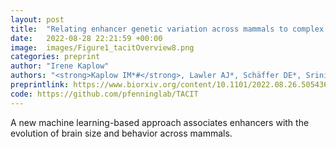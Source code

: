 ```yaml
---
layout: post
title:  "Relating enhancer genetic variation across mammals to complex phenotypes using machine learning."
date:   2022-08-28 22:21:59 +00:00
image:  images/Figure1_tacitOverview8.png
categories: preprint
author: "Irene Kaplow"
authors: "<strong>Kaplow IM*#</strong>, Lawler AJ*, Schäffer DE*, Srinivasan C., Wirthlin ME, Phan BN, Zhang X, Foley K, Prasad K, Brown AR, Zoonomia Project Consortium, Meyer WK, Pfenning AR#"
preprintlink: https://www.biorxiv.org/content/10.1101/2022.08.26.505436v1
code: https://github.com/pfenninglab/TACIT
---
```

A new machine learning-based approach associates enhancers with the evolution of brain size and behavior across mammals.
